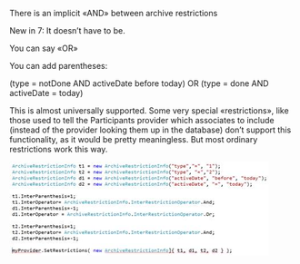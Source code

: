 <properties date="2016-05-11"
SortOrder="54"
/>

There is an implicit «AND» between archive restrictions

New in 7: It doesn’t have to be.

You can say «OR»

You can add parentheses:

(type = notDone AND activeDate before today)
OR (type = done AND activeDate = today)

This is almost universally supported. Some very special «restrictions», like those used to tell the Participants provider which associates to include (instead of the provider looking them up in the database) don’t support this functionality, as it would be pretty meaningless. But most ordinary restrictions work this way.

<img src="EW%202010%20NetServer%20Enhancements_files/image019.jpg" id="Picture 18" width="456" height="165" />

